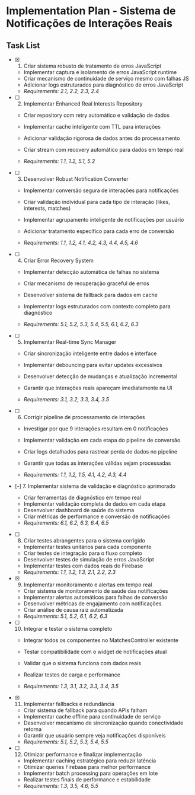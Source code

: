 # Implementation Plan - Sistema de Notificações de Interações Reais

## Task List

- [x] 1. Criar sistema robusto de tratamento de erros JavaScript




  - Implementar captura e isolamento de erros JavaScript runtime
  - Criar mecanismo de continuidade de serviço mesmo com falhas JS
  - Adicionar logs estruturados para diagnóstico de erros JavaScript
  - _Requirements: 2.1, 2.2, 2.3, 2.4_





- [ ] 2. Implementar Enhanced Real Interests Repository
  - Criar repository com retry automático e validação de dados
  - Implementar cache inteligente com TTL para interações
  - Adicionar validação rigorosa de dados antes do processamento



  - Criar stream com recovery automático para dados em tempo real
  - _Requirements: 1.1, 1.2, 5.1, 5.2_

- [ ] 3. Desenvolver Robust Notification Converter
  - Implementar conversão segura de interações para notificações


  - Criar validação individual para cada tipo de interação (likes, interests, matches)
  - Implementar agrupamento inteligente de notificações por usuário
  - Adicionar tratamento específico para cada erro de conversão
  - _Requirements: 1.1, 1.2, 4.1, 4.2, 4.3, 4.4, 4.5, 4.6_



- [ ] 4. Criar Error Recovery System
  - Implementar detecção automática de falhas no sistema
  - Criar mecanismo de recuperação graceful de erros
  - Desenvolver sistema de fallback para dados em cache
  - Implementar logs estruturados com contexto completo para diagnóstico


  - _Requirements: 5.1, 5.2, 5.3, 5.4, 5.5, 6.1, 6.2, 6.3_

- [ ] 5. Implementar Real-time Sync Manager
  - Criar sincronização inteligente entre dados e interface
  - Implementar debouncing para evitar updates excessivos



  - Desenvolver detecção de mudanças e atualização incremental
  - Garantir que interações reais apareçam imediatamente na UI
  - _Requirements: 3.1, 3.2, 3.3, 3.4, 3.5_



- [ ] 6. Corrigir pipeline de processamento de interações
  - Investigar por que 9 interações resultam em 0 notificações
  - Implementar validação em cada etapa do pipeline de conversão
  - Criar logs detalhados para rastrear perda de dados no pipeline
  - Garantir que todas as interações válidas sejam processadas




  - _Requirements: 1.1, 1.2, 1.5, 4.1, 4.2, 4.3, 4.4_

- [-] 7. Implementar sistema de validação e diagnóstico aprimorado

  - Criar ferramentas de diagnóstico em tempo real
  - Implementar validação completa de dados em cada etapa
  - Desenvolver dashboard de saúde do sistema
  - Criar métricas de performance e conversão de notificações
  - _Requirements: 6.1, 6.2, 6.3, 6.4, 6.5_

- [ ] 8. Criar testes abrangentes para o sistema corrigido
  - Implementar testes unitários para cada componente
  - Criar testes de integração para o fluxo completo
  - Desenvolver testes de simulação de erros JavaScript
  - Implementar testes com dados reais do Firebase
  - _Requirements: 1.1, 1.2, 1.3, 2.1, 2.2, 2.3_

- [x] 9. Implementar monitoramento e alertas em tempo real


  - Criar sistema de monitoramento de saúde das notificações
  - Implementar alertas automáticos para falhas de conversão
  - Desenvolver métricas de engajamento com notificações
  - Criar análise de causa raiz automatizada
  - _Requirements: 5.1, 5.2, 6.1, 6.2, 6.3_



- [ ] 10. Integrar e testar o sistema completo
  - Integrar todos os componentes no MatchesController existente
  - Testar compatibilidade com o widget de notificações atual
  - Validar que o sistema funciona com dados reais


  - Realizar testes de carga e performance
  - _Requirements: 1.3, 3.1, 3.2, 3.3, 3.4, 3.5_

- [x] 11. Implementar fallbacks e redundância

  - Criar sistema de fallback para quando APIs falham
  - Implementar cache offline para continuidade de serviço
  - Desenvolver mecanismo de sincronização quando conectividade retorna
  - Garantir que usuário sempre veja notificações disponíveis
  - _Requirements: 5.1, 5.2, 5.3, 5.4, 5.5_




- [ ] 12. Otimizar performance e finalizar implementação
  - Implementar caching estratégico para reduzir latência
  - Otimizar queries Firebase para melhor performance
  - Implementar batch processing para operações em lote
  - Realizar testes finais de performance e estabilidade
  - _Requirements: 1.3, 3.5, 4.6, 5.5_